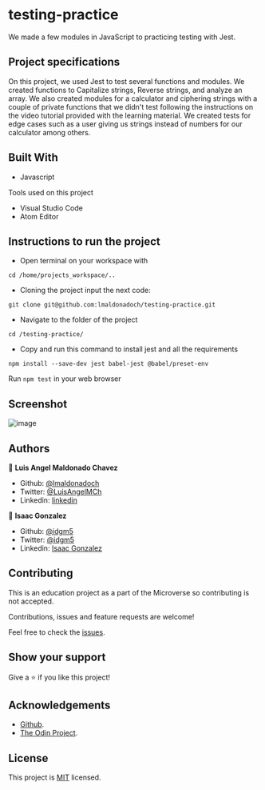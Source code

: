 # testing-practice
We made a few modules in JavaScript to practicing testing with Jest.

## Project specifications
On this project, we used Jest to test several functions and modules. We created functions to Capitalize strings, Reverse strings, and analyze an array. We also created modules for a calculator and ciphering strings with a couple of private functions that we didn't test following the instructions on the video tutorial provided with the learning material. We created tests for edge cases such as a user giving us strings instead of numbers for our calculator among others.

## Built With

* Javascript

Tools used on this project

- Visual Studio Code
- Atom Editor


## Instructions to run the project

+ Open terminal on your workspace with
```
cd /home/projects_workspace/..
```
+ Cloning the project input the next code:
```
git clone git@github.com:lmaldonadoch/testing-practice.git
```
+ Navigate to the folder of the project
```
cd /testing-practice/
```
+ Copy and run this command to install jest and all the requirements
```
npm install --save-dev jest babel-jest @babel/preset-env

```

Run `npm test` in your web browser


## Screenshot

![image](https://i.imgur.com/tSdpmiy.png)

## Authors

👤 **Luis Angel Maldonado Chavez**
- Github: [@lmaldonadoch](https://github.com/lmaldonadoch)
- Twitter: [@LuisAngelMCh](https://twitter.com/LuisAngelMCh)
- Linkedin: [linkedin](https://www.linkedin.com/in/lmaldonadoch)

👤 **Isaac Gonzalez**

- Github: [@idgm5](https://github.com/idgm5)
- Twitter: [@idgm5](https://twitter.com/idgm5)
- Linkedin: [Isaac Gonzalez](https://www.linkedin.com/in/isaacmunguia)


## Contributing

This is an education project as a part of the Microverse so contributing is not accepted.

Contributions, issues and feature requests are welcome!

Feel free to check the [issues](https://github.com/enelesmai/enumerable-methods/issues).

## Show your support

Give a ⭐️ if you like this project!

## Acknowledgements

+ [Github](http://github.com/).
+ [The Odin Project](theodinproject.com/).

## License

This project is [MIT](lic.url) licensed.
